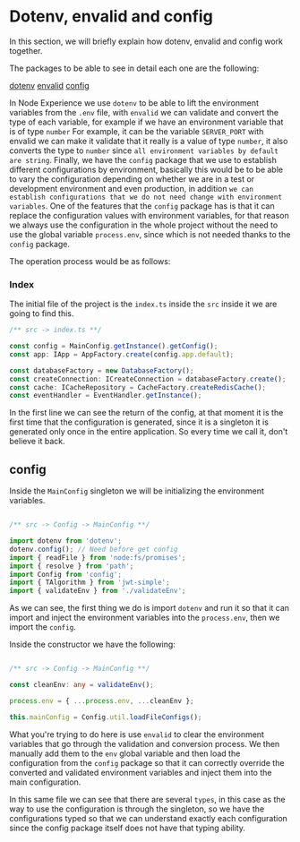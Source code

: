 # Dotenv, envalid and config

In this section, we will briefly explain how dotenv, envalid and config work together.

The packages to be able to see in detail each one are the following:

[dotenv](https://github.com/motdotla/dotenv)
[envalid](https://github.com/af/envalid)
[config](https://github.com/node-config/node-config)

In Node Experience we use `dotenv` to be able to lift the environment variables from the `.env` file, with `envalid` we can validate and convert the type of each variable, for example if we have an environment variable that is of type `number` For example, it can be the variable `SERVER_PORT` with envalid we can make it validate that it really is a value of type `number`, it also converts the type to `number` since `all environment variables by default are string`. Finally, we have the `config` package that we use to establish different configurations by environment, basically this would be to be able to vary the configuration depending on whether we are in a test or development environment and even production, in addition `we can establish configurations that we do not need change with environment variables`. One of the features that the `config` package has is that it can replace the configuration values with environment variables, for that reason we always use the configuration in the whole project without the need to use the global variable `process.env`, since which is not needed thanks to the `config` package.

The operation process would be as follows:

### Index

The initial file of the project is the `index.ts` inside the `src` inside it we are going to find this.

```ts
/** src -> index.ts **/

const config = MainConfig.getInstance().getConfig();
const app: IApp = AppFactory.create(config.app.default);

const databaseFactory = new DatabaseFactory();
const createConnection: ICreateConnection = databaseFactory.create();
const cache: ICacheRepository = CacheFactory.createRedisCache();
const eventHandler = EventHandler.getInstance();

```

In the first line we can see the return of the config, at that moment it is the first time that the configuration is generated, since it is a singleton it is generated only once in the entire application. So every time we call it, don't believe it back.

## config

Inside the `MainConfig` singleton we will be initializing the environment variables.

```ts

/** src -> Config -> MainConfig **/

import dotenv from 'dotenv';
dotenv.config(); // Need before get config
import { readFile } from 'node:fs/promises';
import { resolve } from 'path';
import Config from 'config';
import { TAlgorithm } from 'jwt-simple';
import { validateEnv } from './validateEnv';

```

As we can see, the first thing we do is import `dotenv` and run it so that it can import and inject the environment variables into the `process.env`, then we import the `config`.

Inside the constructor we have the following:

```ts

/** src -> Config -> MainConfig **/

const cleanEnv: any = validateEnv();

process.env = { ...process.env, ...cleanEnv };

this.mainConfig = Config.util.loadFileConfigs();
```

What you're trying to do here is use `envalid` to clear the environment variables that go through the validation and conversion process. We then manually add them to the `env` global variable and then load the configuration from the `config` package so that it can correctly override the converted and validated environment variables and inject them into the main configuration.

In this same file we can see that there are several `types`, in this case as the way to use the configuration is through the singleton, so we have the configurations typed so that we can understand exactly each configuration since the config package itself does not have that typing ability.
